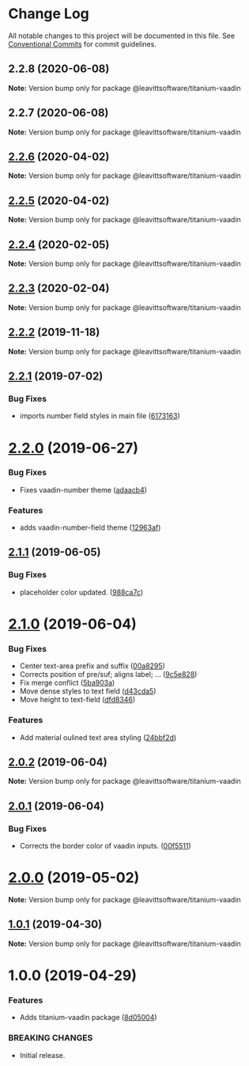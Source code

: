 # Change Log

All notable changes to this project will be documented in this file.
See [Conventional Commits](https://conventionalcommits.org) for commit guidelines.

## 2.2.8 (2020-06-08)

**Note:** Version bump only for package @leavittsoftware/titanium-vaadin





## 2.2.7 (2020-06-08)

**Note:** Version bump only for package @leavittsoftware/titanium-vaadin





## [2.2.6](https://github.com/LeavittSoftware/titanium-elements/compare/@leavittsoftware/titanium-vaadin@2.2.5...@leavittsoftware/titanium-vaadin@2.2.6) (2020-04-02)

**Note:** Version bump only for package @leavittsoftware/titanium-vaadin





## [2.2.5](https://github.com/LeavittSoftware/titanium-elements/compare/@leavittsoftware/titanium-vaadin@2.2.4...@leavittsoftware/titanium-vaadin@2.2.5) (2020-04-02)

**Note:** Version bump only for package @leavittsoftware/titanium-vaadin





## [2.2.4](https://github.com/LeavittSoftware/titanium-elements/compare/@leavittsoftware/titanium-vaadin@2.2.3...@leavittsoftware/titanium-vaadin@2.2.4) (2020-02-05)

**Note:** Version bump only for package @leavittsoftware/titanium-vaadin





## [2.2.3](https://github.com/LeavittSoftware/titanium-elements/compare/@leavittsoftware/titanium-vaadin@2.2.2...@leavittsoftware/titanium-vaadin@2.2.3) (2020-02-04)

**Note:** Version bump only for package @leavittsoftware/titanium-vaadin





## [2.2.2](https://github.com/LeavittSoftware/titanium-elements/compare/@leavittsoftware/titanium-vaadin@2.2.1...@leavittsoftware/titanium-vaadin@2.2.2) (2019-11-18)

**Note:** Version bump only for package @leavittsoftware/titanium-vaadin





## [2.2.1](https://github.com/LeavittSoftware/titanium-elements/compare/@leavittsoftware/titanium-vaadin@2.2.0...@leavittsoftware/titanium-vaadin@2.2.1) (2019-07-02)


### Bug Fixes

* imports number field styles in main file ([6173163](https://github.com/LeavittSoftware/titanium-elements/commit/6173163))





# [2.2.0](https://github.com/LeavittSoftware/titanium-elements/compare/@leavittsoftware/titanium-vaadin@2.1.1...@leavittsoftware/titanium-vaadin@2.2.0) (2019-06-27)


### Bug Fixes

* Fixes vaadin-number theme ([adaacb4](https://github.com/LeavittSoftware/titanium-elements/commit/adaacb4))


### Features

* adds vaadin-number-field theme ([12963af](https://github.com/LeavittSoftware/titanium-elements/commit/12963af))





## [2.1.1](https://github.com/LeavittSoftware/titanium-elements/compare/@leavittsoftware/titanium-vaadin@2.1.0...@leavittsoftware/titanium-vaadin@2.1.1) (2019-06-05)


### Bug Fixes

* placeholder color updated. ([988ca7c](https://github.com/LeavittSoftware/titanium-elements/commit/988ca7c))





# [2.1.0](https://github.com/LeavittSoftware/titanium-elements/compare/@leavittsoftware/titanium-vaadin@2.0.2...@leavittsoftware/titanium-vaadin@2.1.0) (2019-06-04)


### Bug Fixes

* Center text-area prefix and suffix ([00a8295](https://github.com/LeavittSoftware/titanium-elements/commit/00a8295))
* Corrects position of pre/suf; aligns label; ... ([9c5e828](https://github.com/LeavittSoftware/titanium-elements/commit/9c5e828))
* Fix merge conflict ([5ba903a](https://github.com/LeavittSoftware/titanium-elements/commit/5ba903a))
* Move dense styles to text field ([d43cda5](https://github.com/LeavittSoftware/titanium-elements/commit/d43cda5))
* Move height to text-field ([dfd8346](https://github.com/LeavittSoftware/titanium-elements/commit/dfd8346))


### Features

* Add material oulined text area styling ([24bbf2d](https://github.com/LeavittSoftware/titanium-elements/commit/24bbf2d))





## [2.0.2](https://github.com/LeavittSoftware/titanium-elements/compare/@leavittsoftware/titanium-vaadin@2.0.1...@leavittsoftware/titanium-vaadin@2.0.2) (2019-06-04)

**Note:** Version bump only for package @leavittsoftware/titanium-vaadin





## [2.0.1](https://github.com/LeavittSoftware/titanium-elements/compare/@leavittsoftware/titanium-vaadin@2.0.0...@leavittsoftware/titanium-vaadin@2.0.1) (2019-06-04)


### Bug Fixes

* Corrects the border color of vaadin inputs. ([00f5511](https://github.com/LeavittSoftware/titanium-elements/commit/00f5511))





# [2.0.0](https://github.com/LeavittSoftware/titanium-elements/compare/@leavittsoftware/titanium-vaadin@1.0.1...@leavittsoftware/titanium-vaadin@2.0.0) (2019-05-02)

**Note:** Version bump only for package @leavittsoftware/titanium-vaadin






## [1.0.1](https://github.com/LeavittSoftware/titanium-elements/compare/@leavittsoftware/titanium-vaadin@1.0.0...@leavittsoftware/titanium-vaadin@1.0.1) (2019-04-30)

**Note:** Version bump only for package @leavittsoftware/titanium-vaadin





# 1.0.0 (2019-04-29)


### Features

* Adds titanium-vaadin package ([8d05004](https://github.com/LeavittSoftware/titanium-elements/commit/8d05004))


### BREAKING CHANGES

* Initial release.
